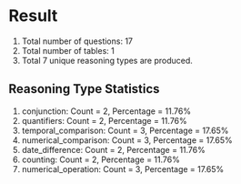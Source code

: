 # Result<br/>
1. Total number of questions: 17<br/>
2. Total number of tables: 1<br/>
3. Total 7 unique reasoning types are produced.<br/>
## **Reasoning Type Statistics**<br/>
1. conjunction: Count = 2, Percentage = 11.76%<br/>
2. quantifiers: Count = 2, Percentage = 11.76%<br/>
3. temporal_comparison: Count = 3, Percentage = 17.65%<br/>
4. numerical_comparison: Count = 3, Percentage = 17.65%<br/>
5. date_difference: Count = 2, Percentage = 11.76%<br/>
6. counting: Count = 2, Percentage = 11.76%<br/>
7. numerical_operation: Count = 3, Percentage = 17.65%<br/>
